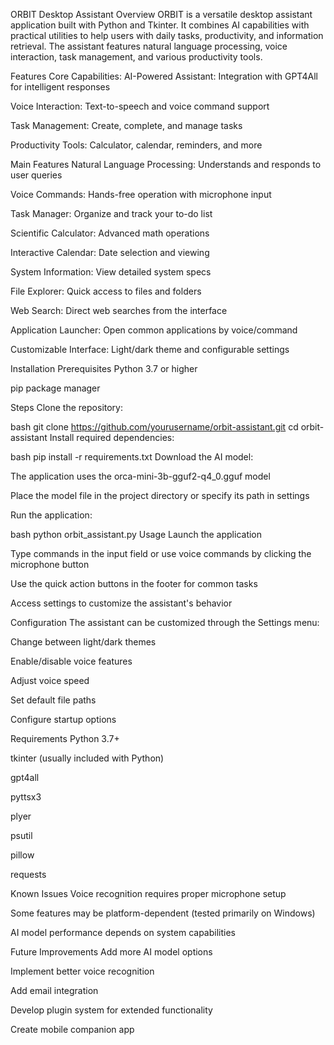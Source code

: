ORBIT Desktop Assistant
Overview
ORBIT is a versatile desktop assistant application built with Python and Tkinter. It combines AI capabilities with practical utilities to help users with daily tasks, productivity, and information retrieval. The assistant features natural language processing, voice interaction, task management, and various productivity tools.

Features
Core Capabilities: AI-Powered Assistant: Integration with GPT4All for intelligent responses

Voice Interaction: Text-to-speech and voice command support

Task Management: Create, complete, and manage tasks

Productivity Tools: Calculator, calendar, reminders, and more

Main Features
Natural Language Processing: Understands and responds to user queries

Voice Commands: Hands-free operation with microphone input

Task Manager: Organize and track your to-do list

Scientific Calculator: Advanced math operations

Interactive Calendar: Date selection and viewing

System Information: View detailed system specs

File Explorer: Quick access to files and folders

Web Search: Direct web searches from the interface

Application Launcher: Open common applications by voice/command

Customizable Interface: Light/dark theme and configurable settings

Installation
Prerequisites Python 3.7 or higher

pip package manager

Steps
Clone the repository:

bash git clone https://github.com/yourusername/orbit-assistant.git cd orbit-assistant Install required dependencies:

bash pip install -r requirements.txt Download the AI model:

The application uses the orca-mini-3b-gguf2-q4_0.gguf model

Place the model file in the project directory or specify its path in settings

Run the application:

bash python orbit_assistant.py Usage Launch the application

Type commands in the input field or use voice commands by clicking the microphone button

Use the quick action buttons in the footer for common tasks

Access settings to customize the assistant's behavior

Configuration The assistant can be customized through the Settings menu:

Change between light/dark themes

Enable/disable voice features

Adjust voice speed

Set default file paths

Configure startup options

Requirements
Python 3.7+

tkinter (usually included with Python)

gpt4all

pyttsx3

plyer

psutil

pillow

requests

Known Issues
Voice recognition requires proper microphone setup

Some features may be platform-dependent (tested primarily on Windows)

AI model performance depends on system capabilities

Future Improvements
Add more AI model options

Implement better voice recognition

Add email integration

Develop plugin system for extended functionality

Create mobile companion app
